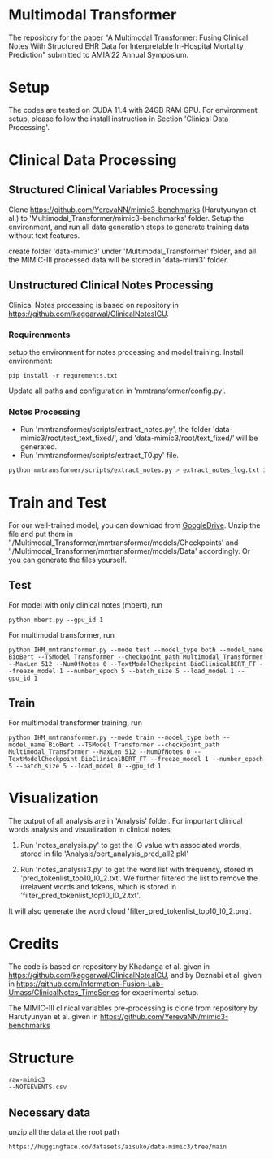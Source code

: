 # Multimodal Transformer
The repository for the paper "A Multimodal Transformer: Fusing Clinical Notes With Structured EHR Data for Interpretable In-Hospital Mortality Prediction" submitted to AMIA'22 Annual Symposium.

# Setup
The codes are tested on CUDA 11.4 with 24GB RAM GPU. For environment setup, please follow the install instruction in Section 'Clinical Data Processing'. 

# Clinical Data Processing
## Structured Clinical Variables Processing
Clone https://github.com/YerevaNN/mimic3-benchmarks (Harutyunyan et al.) to 'Multimodal_Transformer/mimic3-benchmarks' folder. Setup the environment, and run all data generation steps to generate training data without text features.

create folder 'data-mimic3' under 'Multimodal_Transformer' folder, and all the MIMIC-III processed data will be stored in 'data-mimi3' folder.

## Unstructured Clinical Notes Processing
Clinical Notes processing is based on repository in https://github.com/kaggarwal/ClinicalNotesICU. 

### Requirenments
setup the environment for notes processing and model training. Install environment:

~~~~
pip install -r requrements.txt
~~~~

Update all paths and configuration in 'mmtransformer/config.py'. 


### Notes Processing

+ Run 'mmtransformer/scripts/extract_notes.py', the folder 'data-mimic3/root/test_text_fixed/', and 'data-mimic3/root/text_fixed/' will be generated.
+ Run 'mmtransformer/scripts/extract_T0.py' file.

```bash
python mmtransformer/scripts/extract_notes.py > extract_notes_log.txt 2>&1
```

# Train and Test

For our well-trained model, you can download from [GoogleDrive](https://drive.google.com/file/d/1Wch0pEgQ8PeWE9p77B6rdNuo9l28CZNv/view?usp=sharing). Unzip the file and put them in './Multimodal_Transformer/mmtransformer/models/Checkpoints' and './Multimodal_Transformer/mmtransformer/models/Data' accordingly. Or you can generate the files yourself.

## Test

For model with only clinical notes (mbert), run

~~~~
python mbert.py --gpu_id 1
~~~~

For multimodal transformer, run

~~~~
python IHM_mmtransformer.py --mode test --model_type both --model_name BioBert --TSModel Transformer --checkpoint_path Multimodal_Transformer --MaxLen 512 --NumOfNotes 0 --TextModelCheckpoint BioClinicalBERT_FT --freeze_model 1 --number_epoch 5 --batch_size 5 --load_model 1 --gpu_id 1
~~~~

## Train

For multimodal transformer training, run

~~~~
python IHM_mmtransformer.py --mode train --model_type both --model_name BioBert --TSModel Transformer --checkpoint_path Multimodal_Transformer --MaxLen 512 --NumOfNotes 0 --TextModelCheckpoint BioClinicalBERT_FT --freeze_model 1 --number_epoch 5 --batch_size 5 --load_model 0 --gpu_id 1
~~~~


# Visualization
The output of all analysis are in 'Analysis' folder. For important clinical words analysis and visualization in clinical notes, 

1. Run 'notes_analysis.py' to get the IG value with associated words, stored in file 'Analysis/bert_analysis_pred_all2.pkl'

2. Run 'notes_analysis3.py' to get the word list with frequency, stored in 'pred_tokenlist_top10_l0_2.txt'. We further filtered the list to remove the irrelavent words and tokens, which is stored in 'filter_pred_tokenlist_top10_l0_2.txt'.

It will also generate the word cloud 'filter_pred_tokenlist_top10_l0_2.png'.


# Credits
The code is based on repository by Khadanga et al. given in https://github.com/kaggarwal/ClinicalNotesICU, and by Deznabi et al. given in https://github.com/Information-Fusion-Lab-Umass/ClinicalNotes_TimeSeries for experimental setup.


The MIMIC-III clinical variables pre-processing is clone from repository by Harutyunyan et al. given in https://github.com/YerevaNN/mimic3-benchmarks


# Structure

```bash
raw-mimic3
--NOTEEVENTS.csv
```

## Necessary data

unzip all the data at the root path

```bash
https://huggingface.co/datasets/aisuko/data-mimic3/tree/main
```

